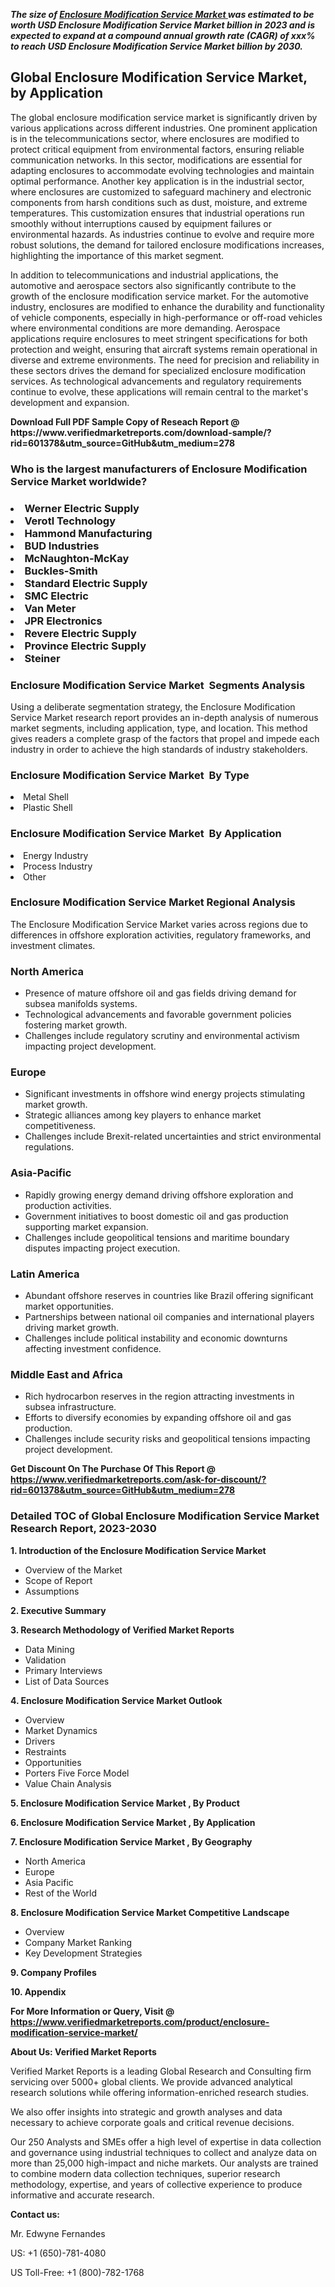 <p><em><strong>The size of <a href="https://www.verifiedmarketreports.com/download-sample/?rid=601378&utm_source=GitHub&utm_medium=278" target="_blank">Enclosure Modification Service Market </a> was estimated to be worth USD Enclosure Modification Service Market billion in 2023 and is expected to expand at a compound annual growth rate (CAGR) of xxx% to reach USD Enclosure Modification Service Market billion by 2030.</strong></em><br /><h2>Global Enclosure Modification Service Market, by Application</h2><p>The global enclosure modification service market is significantly driven by various applications across different industries. One prominent application is in the telecommunications sector, where enclosures are modified to protect critical equipment from environmental factors, ensuring reliable communication networks. In this sector, modifications are essential for adapting enclosures to accommodate evolving technologies and maintain optimal performance. Another key application is in the industrial sector, where enclosures are customized to safeguard machinery and electronic components from harsh conditions such as dust, moisture, and extreme temperatures. This customization ensures that industrial operations run smoothly without interruptions caused by equipment failures or environmental hazards. As industries continue to evolve and require more robust solutions, the demand for tailored enclosure modifications increases, highlighting the importance of this market segment.</p><p>In addition to telecommunications and industrial applications, the automotive and aerospace sectors also significantly contribute to the growth of the enclosure modification service market. For the automotive industry, enclosures are modified to enhance the durability and functionality of vehicle components, especially in high-performance or off-road vehicles where environmental conditions are more demanding. Aerospace applications require enclosures to meet stringent specifications for both protection and weight, ensuring that aircraft systems remain operational in diverse and extreme environments. The need for precision and reliability in these sectors drives the demand for specialized enclosure modification services. As technological advancements and regulatory requirements continue to evolve, these applications will remain central to the market's development and expansion.</p></p><p id="" class=""><strong>Download Full PDF Sample Copy of Reseach Report @ <a target="">https://www.verifiedmarketreports.com/download-sample/?rid=601378&utm_source=GitHub&utm_medium=278</a></strong></p><h3 id="" class="">Who is the largest manufacturers of&nbsp;Enclosure Modification Service Market worldwide?</h3><h3 class=""></Li><Li>Werner Electric Supply</Li><Li> Verotl Technology</Li><Li> Hammond Manufacturing</Li><Li> BUD Industries</Li><Li> McNaughton-McKay</Li><Li> Buckles-Smith</Li><Li> Standard Electric Supply</Li><Li> SMC Electric</Li><Li> Van Meter</Li><Li> JPR Electronics</Li><Li> Revere Electric Supply</Li><Li> Province Electric Supply</Li><Li> Steiner</h3><h3 id="" class="">Enclosure Modification Service Market &nbsp;Segments Analysis</h3><p id="" class="">Using a deliberate segmentation strategy, the Enclosure Modification Service Market research report provides an in-depth analysis of numerous market segments, including application, type, and location. This method gives readers a complete grasp of the factors that propel and impede each industry in order to achieve the high standards of industry stakeholders.</p><h3 id="" class="">Enclosure Modification Service Market &nbsp;By Type</h3><p></Li><Li>Metal Shell</Li><Li> Plastic Shell</p><h3 id="" class="">Enclosure Modification Service Market &nbsp;By Application</h3><p class=""></Li><Li>Energy Industry</Li><Li> Process Industry</Li><Li> Other</p><h3 id="" class="">Enclosure Modification Service Market Regional Analysis</h3><p id="" class="">The Enclosure Modification Service Market varies across regions due to differences in offshore exploration activities, regulatory frameworks, and investment climates.</p><h3 id="" class="">North America</h3><ul><li>Presence of mature offshore oil and gas fields driving demand for subsea manifolds systems.</li><li>Technological advancements and favorable government policies fostering market growth.</li><li>Challenges include regulatory scrutiny and environmental activism impacting project development.</li></ul><h3 id="" class="">Europe</h3><ul><li>Significant investments in offshore wind energy projects stimulating market growth.</li><li>Strategic alliances among key players to enhance market competitiveness.</li><li>Challenges include Brexit-related uncertainties and strict environmental regulations.</li></ul><h3 id="" class="">Asia-Pacific</h3><ul><li>Rapidly growing energy demand driving offshore exploration and production activities.</li><li>Government initiatives to boost domestic oil and gas production supporting market expansion.</li><li>Challenges include geopolitical tensions and maritime boundary disputes impacting project execution.</li></ul><h3 id="" class="">Latin America</h3><ul><li>Abundant offshore reserves in countries like Brazil offering significant market opportunities.</li><li>Partnerships between national oil companies and international players driving market growth.</li><li>Challenges include political instability and economic downturns affecting investment confidence.</li></ul><h3 id="" class="">Middle East and Africa</h3><ul><li>Rich hydrocarbon reserves in the region attracting investments in subsea infrastructure.</li><li>Efforts to diversify economies by expanding offshore oil and gas production.</li><li>Challenges include security risks and geopolitical tensions impacting project development.</li></ul><p id="" class=""><strong>Get Discount On The Purchase Of This Report @ <a href="https://www.verifiedmarketreports.com/ask-for-discount/?rid=601378&utm_source=GitHub&utm_medium=278" target="_blank">https://www.verifiedmarketreports.com/ask-for-discount/?rid=601378&utm_source=GitHub&utm_medium=278</a></strong></p><h3 id="" class="">Detailed TOC of Global Enclosure Modification Service Market Research Report, 2023-2030</h3><p id="" class=""><strong>1. Introduction of the Enclosure Modification Service Market </strong></p><ul><li>Overview of the Market</li><li>Scope of Report</li><li>Assumptions</li></ul><p id="" class=""><strong>2. Executive Summary</strong></p><p id="" class=""><strong>3. Research Methodology of Verified Market Reports</strong></p><ul><li>Data Mining</li><li>Validation</li><li>Primary Interviews</li><li>List of Data Sources</li></ul><p id="" class=""><strong>4. Enclosure Modification Service Market Outlook</strong></p><ul><li>Overview</li><li>Market Dynamics</li><li>Drivers</li><li>Restraints</li><li>Opportunities</li><li>Porters Five Force Model</li><li>Value Chain Analysis</li></ul><p id="" class=""><strong>5. Enclosure Modification Service Market , By Product</strong></p><p id="" class=""><strong>6. Enclosure Modification Service Market , By Application</strong></p><p id="" class=""><strong>7. Enclosure Modification Service Market , By Geography</strong></p><ul><li>North America</li><li>Europe</li><li>Asia Pacific</li><li>Rest of the World</li></ul><p id="" class=""><strong>8. Enclosure Modification Service Market Competitive Landscape</strong></p><ul><li>Overview</li><li>Company Market Ranking</li><li>Key Development Strategies</li></ul><p id="" class=""><strong>9. Company Profiles</strong></p><p id="" class=""><strong>10. Appendix</strong></p><p id="" class=""><strong>For More Information or Query, Visit @ <a href="https://www.verifiedmarketreports.com/product/enclosure-modification-service-market/" target="_blank">https://www.verifiedmarketreports.com/product/enclosure-modification-service-market/</a></strong></p><p id="" class=""><strong>About Us: Verified Market Reports</strong></p><p id="" class="">Verified Market Reports is a leading Global Research and Consulting firm servicing over 5000+ global clients. We provide advanced analytical research solutions while offering information-enriched research studies.</p><p id="" class="">We also offer insights into strategic and growth analyses and data necessary to achieve corporate goals and critical revenue decisions.</p><p id="" class="">Our 250 Analysts and SMEs offer a high level of expertise in data collection and governance using industrial techniques to collect and analyze data on more than 25,000 high-impact and niche markets. Our analysts are trained to combine modern data collection techniques, superior research methodology, expertise, and years of collective experience to produce informative and accurate research.</p><p id="" class=""><strong>Contact us:</strong></p><p id="" class="">Mr. Edwyne Fernandes</p><p id="" class="">US: +1 (650)-781-4080</p><p id="" class="">US Toll-Free: +1 (800)-782-1768</p>
